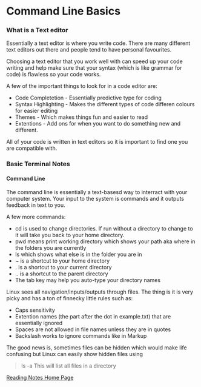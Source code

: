 # Command Line Basics

### What is a Text editor
Essentially a text editor is where you write code. There are many different text editors out there and people tend to have personal favourites.

Choosing a text editor that you work well with can speed up your code writing and help make sure that your syntax (which is like grammar for code) is flawless so your code works.

A few of the important things to look for in a code editor are:

- Code Completetion \- Essentially predictive type for coding
- Syntax Highlighting \- Makes the different types of code differen colours for easier editing
- Themes \- Which makes things fun and easier to read
- Extentions \- Add ons for when you want to do something new and different.

All of your code is written in text editors so it is important to find one you are compatible with.

### Basic Terminal Notes

#### Command Line
The command line is essentially a text-basesd way to interract with your computer system. Your input to the system is commands and it outputs feedback in text to you.

A few more commands:
- cd is used to change directories. If run without a directory to change to it will take you back to your home directory.
- pwd means print working directory which shows your path aka where in the folders you are currently
- ls which shows what else is in the folder you are in
- ~ is a shortcut to your home directory
- \. is a shortcut to your current directory
- \.\. is  a shortcut to the parent directory
- The tab key may help you auto-type your directory names

Linux sees all navigation/inputs/outputs through files. The thing is it is very picky and has a ton of finnecky little rules such as:
- Caps sensitivity
- Extention names (the part after the dot in example.txt) that are essentially ignored
- Spaces are not allowed in file names unless they are in quotes
- Backslash works to ignore commands like in Markup

The good news is, sometimes files can be hidden which would make life confusing but Linux can easily show hidden files using 
> ls -a 
This will list all files in a directory


[Reading Notes Home Page](readingme.md)
